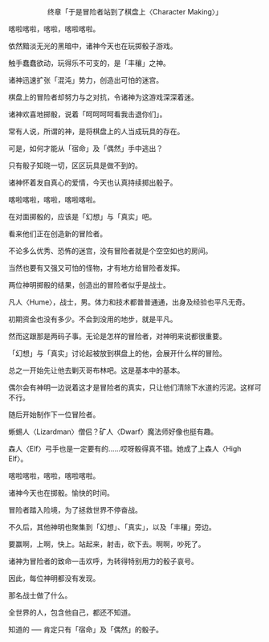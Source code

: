 <p align="center">终章「于是冒险者站到了棋盘上〈Character Making〉」</p>

喀啦喀啦，喀啦，喀啦喀啦。

依然黯淡无光的黑暗中，诸神今天也在玩掷骰子游戏。

触手蠢蠢欲动，玩得乐不可支的，是「丰穰」之神。

诸神迅速扩张「混沌」势力，创造出可怕的迷宫。

棋盘上的冒险者却努力与之对抗，令诸神为这游戏深深着迷。

诸神欢喜地掷骰，说着「呵呵呵呵看我击退你们」。

常有人说，所谓的神，是将棋盘上的人当成玩具的存在。

可是，如何才能从「宿命」及「偶然」手中逃出？

只有骰子知晓一切，区区玩具是做不到的。

诸神怀着发自真心的爱情，今天也认真持续掷出骰子。

喀啦喀啦，喀啦，喀啦喀啦。

在对面掷骰的，应该是「幻想」与「真实」吧。

看来他们正在创造新的冒险者。

不论多么优秀、恐怖的迷宫，没有冒险者就是个空空如也的房间。

当然也要有又强又可怕的怪物，才有地方给冒险者发挥。

两位神明掷骰的结果，创造出的冒险者似乎是战士。

凡人〈Hume〉，战士，男。体力和技术都普普通通，出身及经验也平凡无奇。

初期资金也没有多少。不会到没用的地步，就是平凡。

然而这跟那是两码子事。无论是怎样的冒险者，对神明来说都很重要。

「幻想」与「真实」讨论起被放到棋盘上的他，会展开什么样的冒险。

总之一开始先让他去剿灭哥布林吧。这是基本中的基本。

偶尔会有神明一边说着这才是冒险者的真实，只让他们清除下水道的污泥。这样可不行。

随后开始制作下一位冒险者。

蜥蜴人〈Lizardman〉僧侣？矿人〈Dwarf〉魔法师好像也挺有趣。

森人〈Elf〉弓手也是一定要有的……哎呀骰得真不错。她成了上森人〈High Elf〉。

喀啦喀啦，喀啦，喀啦喀啦。

诸神今天也在掷骰。愉快的时间。

冒险者踏入险境，为了拯救世界不停奋战。

不久后，其他神明也聚集到「幻想」、「真实」，以及「丰穰」旁边。

要赢啊，上啊，快上。站起来，射击，砍下去。啊啊，吵死了。

诸神为冒险者的致命一击欢呼，为转得特别用力的骰子哀号。

因此，每位神明都没有发现。

那名战士做了什么。

全世界的人，包含他自己，都还不知道。

知道的 ── 肯定只有「宿命」及「偶然」的骰子。

